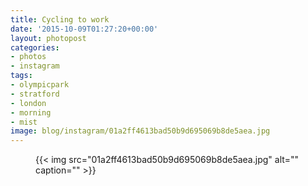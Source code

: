 ```yaml
---
title: Cycling to work
date: '2015-10-09T01:27:20+00:00'
layout: photopost
categories:
- photos
- instagram
tags:
- olympicpark
- stratford
- london
- morning
- mist
image: blog/instagram/01a2ff4613bad50b9d695069b8de5aea.jpg
---
```


<figure class="photo photo--square">
  {{< img src="01a2ff4613bad50b9d695069b8de5aea.jpg" alt="" caption="" >}}

</figure>



